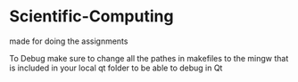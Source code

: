 # Scientific-Computing
made for doing the assignments

To Debug make sure to change all the pathes in makefiles to the mingw that is included in your local qt folder to be able to debug in Qt
